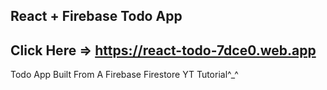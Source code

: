 ## React + Firebase Todo App
## Click Here => https://react-todo-7dce0.web.app 
Todo App Built From A Firebase Firestore YT Tutorial^_^
